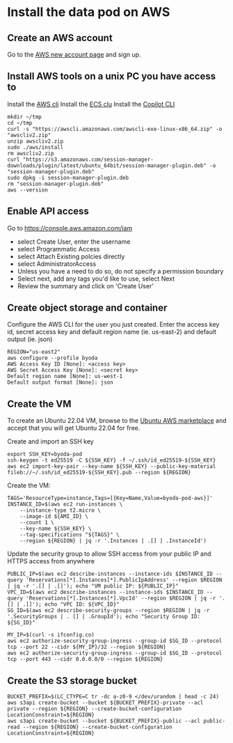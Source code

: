 # Install the data pod on AWS


## Create an AWS account

Go to the [AWS new account page](https://aws.amazon.com/premiumsupport/knowledge-center/create-and-activate-aws-account/) and sign up.

## Install AWS tools on a unix PC you have access to
Install the [AWS cli](https://docs.aws.amazon.com/cli/latest/userguide/install-cliv2-linux.html#cliv2-linux-install)
Install the [ECS clu](https://docs.aws.amazon.com/AmazonECS/latest/developerguide/ECS_CLI_installation.html)
Install the [Copilot CLI](https://docs.aws.amazon.com/AmazonECS/latest/developerguide/AWS_Copilot.html)

```
mkdir ~/tmp
cd ~/tmp
curl -s "https://awscli.amazonaws.com/awscli-exe-linux-x86_64.zip" -o "awscliv2.zip"
unzip awscliv2.zip
sudo ./aws/install
rm awscliv2.zip
curl "https://s3.amazonaws.com/session-manager-downloads/plugin/latest/ubuntu_64bit/session-manager-plugin.deb" -o "session-manager-plugin.deb"
sudo dpkg -i session-manager-plugin.deb
rm "session-manager-plugin.deb"
aws --version
```

## Enable API access
Go to https://console.aws.amazon.com/iam
- select Create User, enter the username
- select Programmatic Access
- select Attach Existing polcies directly
- select AdministratorAccess
- Unless you have a need to do so, do not specify a permission boundary
- Select next, add any tags you'd like to use, select Next
- Review the summary and click on 'Create User'

## Create object storage and container
Configure the AWS CLI for the user you just created. Enter the access key id, secret access key and default region name (ie. us-east-2) and default output (ie. json)
```
REGION="us-east2"
aws configure --profile byoda
AWS Access Key ID [None]: <access key>
AWS Secret Access Key [None]: <secret key>
Default region name [None]: us-west-1
Default output format [None]: json
```

## Create the VM
To create an Ubuntu 22.04 VM, browse to the [Ubuntu AWS marketplace](https://aws.amazon.com/marketplace/server/procurement?productId=47489723-7305-4e22-8b22-b0d57054f216) and accept that you will get Ubuntu 22.04 for free.

Create and import an SSH key
```
export SSH_KEY=byoda-pod
ssh-keygen -t ed25519 -C ${SSH_KEY} -f ~/.ssh/id_ed25519-${SSH_KEY}
aws ec2 import-key-pair --key-name ${SSH_KEY} --public-key-material fileb://~/.ssh/id_ed25519-${SSH_KEY}.pub --region ${REGION}
```

Create the VM:
```
TAGS='ResourceType=instance,Tags=[{Key=Name,Value=byoda-pod-aws}]'
INSTANCE_ID=$(aws ec2 run-instances \
    --instance-type t2.micro \
	--image-id ${AMI_ID} \
	--count 1 \
	--key-name ${SSH_KEY} \
	--tag-specifications "${TAGS}" \
	--region ${REGION} | jq -r '.Instances | .[] | .InstanceId')
```

Update the security group to allow SSH access from your public IP and HTTPS access from anywhere
```
PUBLIC_IP=$(aws ec2 describe-instances --instance-ids $INSTANCE_ID --query 'Reservations[*].Instances[*].PublicIpAddress' --region $REGION | jq -r '.[] | .[]'); echo "VM public IP: ${PUBLIC_IP}"
VPC_ID=$(aws ec2 describe-instances --instance-ids $INSTANCE_ID --query 'Reservations[*].Instances[*].VpcId' --region $REGION | jq -r '.[] | .[]'); echo "VPC ID: ${VPC_ID}"
SG_ID=$(aws ec2 describe-security-groups --region $REGION | jq -r '.SecurityGroups | . [] | .GroupId'); echo "Security Group ID: ${SG_ID}"

MY_IP=$(curl -s ifconfig.co)
aws ec2 authorize-security-group-ingress --group-id $SG_ID --protocol tcp --port 22 --cidr ${MY_IP}/32 --region ${REGION}
aws ec2 authorize-security-group-ingress --group-id $SG_ID --protocol tcp --port 443 --cidr 0.0.0.0/0 --region ${REGION}
```

## Create the S3 storage bucket
```
BUCKET_PREFIX=$(LC_CTYPE=C tr -dc a-z0-9 </dev/urandom | head -c 24)
aws s3api create-bucket --bucket ${BUCKET_PREFIX}-private --acl private --region ${REGION} --create-bucket-configuration LocationConstraint=${REGION}
aws s3api create-bucket --bucket ${BUCKET_PREFIX}-public --acl public-read --region ${REGION} --create-bucket-configuration LocationConstraint=${REGION}

```

